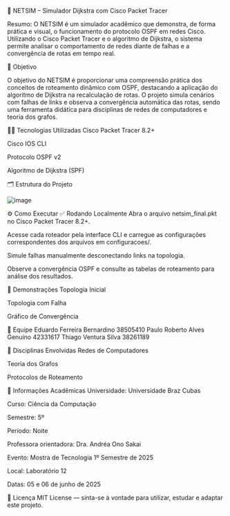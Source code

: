 🚀 NETSIM – Simulador Dijkstra com Cisco Packet Tracer

Resumo: O NETSIM é um simulador acadêmico que demonstra, de forma prática e visual, o funcionamento do protocolo OSPF em redes Cisco. Utilizando o Cisco Packet Tracer e o algoritmo de Dijkstra, o sistema permite analisar o comportamento de redes diante de falhas e a convergência de rotas em tempo real.

🎯 Objetivo

O objetivo do NETSIM é proporcionar uma compreensão prática dos conceitos de roteamento dinâmico com OSPF, destacando a aplicação do algoritmo de Dijkstra na recalculação de rotas. O projeto simula cenários com falhas de links e observa a convergência automática das rotas, sendo uma ferramenta didática para disciplinas de redes de computadores e teoria dos grafos.

👨‍💻 Tecnologias Utilizadas
Cisco Packet Tracer 8.2+

Cisco IOS CLI

Protocolo OSPF v2

Algoritmo de Dijkstra (SPF)

🗂️ Estrutura do Projeto

![image](https://github.com/user-attachments/assets/8e61b166-ee6b-45ee-ac34-e1906917619d)


⚙️ Como Executar
✅ Rodando Localmente
Abra o arquivo netsim_final.pkt no Cisco Packet Tracer 8.2+.

Acesse cada roteador pela interface CLI e carregue as configurações correspondentes dos arquivos em configuracoes/.

Simule falhas manualmente desconectando links na topologia.

Observe a convergência OSPF e consulte as tabelas de roteamento para análise dos resultados.

📸 Demonstrações
Topologia Inicial

Topologia com Falha

Gráfico de Convergência

👥 Equipe
Eduardo Ferreira Bernardino	38505410
Paulo Roberto Alves Genuíno	42331617
Thiago Ventura Silva	38261189

🧠 Disciplinas Envolvidas
Redes de Computadores

Teoria dos Grafos

Protocolos de Roteamento

🏫 Informações Acadêmicas
Universidade: Universidade Braz Cubas

Curso: Ciência da Computação

Semestre: 5º

Período: Noite

Professora orientadora: Dra. Andréa Ono Sakai

Evento: Mostra de Tecnologia 1º Semestre de 2025

Local: Laboratório 12

Datas: 05 e 06 de junho de 2025

📄 Licença
MIT License — sinta-se à vontade para utilizar, estudar e adaptar este projeto.
